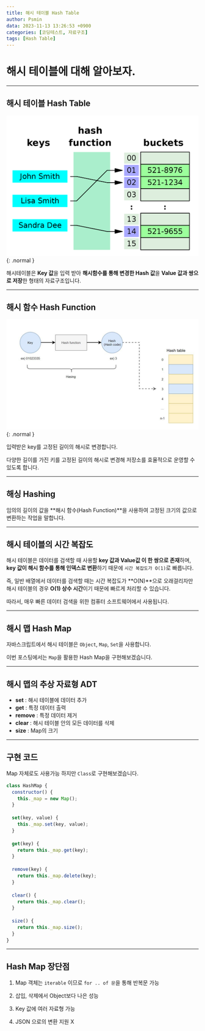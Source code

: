 ```yaml
---
title: 해시 테이블 Hash Table
author: Psmin
data: 2023-11-13 13:26:53 +0900
categories: [코딩테스트, 자료구조]
tags: [Hash Table]
---
```


# 해시 테이블에 대해 알아보자.

---

## 해시 테이블 Hash Table

![hash-table](/assets/img/hash-table.png){: .normal }

해시테이블은 **Key 값**을 입력 받아 **해시함수를 통해 변경한 Hash 값**을 **Value 값과 쌍으로 저장**한 형태의 자료구조입니다.

---

## 해시 함수 Hash Function

![hash-function](/assets/img/hash-function.png){: .normal }

입력받은 key를 고정된 길이의 해시로 변경합니다.

다양한 길이를 가진 키를 고정된 길이의 해시로 변경해 저장소를 효율적으로 운영할 수 있도록 합니다.

---

## 해싱 Hashing

임의의 길이의 값을 **해시 함수(Hash Function)**을 사용하여 고정된 크기의 값으로 변환하는 작업을 말합니다.

---

## 해시 테이블의 시간 복잡도

해시 테이블은 데이터를 검색할 때 사용할 **key 값과 Value값 이 한 쌍으로 존재**하며, **key 값이 해시 함수를 통해 인덱스로 변환**하기 때문에 `시간 복잡도가 O(1)`로 빠릅니다.

즉, 일반 배열에서 데이터를 검색할 때는 시간 복잡도가 **O(N)**으로 오래걸리자만 해시 테이블의 경우 **O(1) 상수 시간**이기 때문에 빠르게 처리할 수 있습니다.

따라서, 매우 빠른 데이터 검색을 위한 컴퓨터 소프트웨어에서 사용됩니다.

---

## 해시 맵 Hash Map

자바스크립트에서 해시 테이블은 `Object`, `Map`, `Set`을 사용합니다.

이번 포스팅에서는 `Map`을 활용한 Hash Map을 구현해보겠습니다.

---

## 해시 맵의 추상 자료형 ADT

- **set** : 해시 테이블에 데이터 추가
- **get** : 특정 데이터 출력
- **remove** : 특정 데이터 제거
- **clear** : 해시 테이블 안의 모든 데이터를 삭제
- **size** : Map의 크기

---

## 구현 코드

Map 자체로도 사용가능 하지만 `Class`로 구현해보겠습니다.

```js
class HashMap {
  constructor() {
    this._map = new Map();
  }

  set(key, value) {
    this._map.set(key, value);
  }

  get(key) {
    return this._map.get(key);
  }

  remove(key) {
    return this._map.delete(key);
  }

  clear() {
    return this._map.clear();
  }

  size() {
    return this._map.size();
  }
}
```

---

## Hash Map 장단점

1. Map 객체는 `iterable` 이므로 `for .. of 문`을 통해 반복문 가능

2. 삽입, 삭제에서 Object보다 나은 성능

3. Key 값에 여러 자료형 가능

4. JSON 으로의 변환 지원 X
